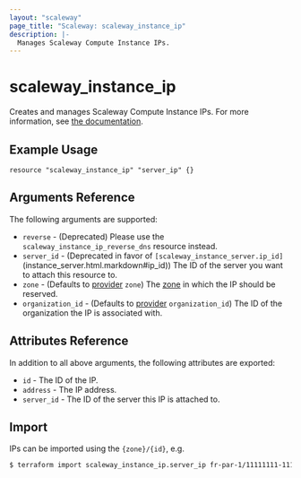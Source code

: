 ```yaml
---
layout: "scaleway"
page_title: "Scaleway: scaleway_instance_ip"
description: |-
  Manages Scaleway Compute Instance IPs.
---
```


# scaleway_instance_ip

Creates and manages Scaleway Compute Instance IPs. For more information, see [the documentation](https://developers.scaleway.com/en/products/instance/api/#ips-268151).

## Example Usage

```hcl
resource "scaleway_instance_ip" "server_ip" {}
```

## Arguments Reference

The following arguments are supported:

- `reverse` - (Deprecated) Please use the `scaleway_instance_ip_reverse_dns` resource instead.
- `server_id` - (Deprecated in favor of `[scaleway_instance_server.ip_id]`(instance_server.html.markdown#ip_id)) The ID of the server you want to attach this resource to.
- `zone` - (Defaults to [provider](../index.html#zone) `zone`) The [zone](../guides/regions_and_zones.html#zones) in which the IP should be reserved.
- `organization_id` - (Defaults to [provider](../index.html#organization_id) `organization_id`) The ID of the organization the IP is associated with.

## Attributes Reference

In addition to all above arguments, the following attributes are exported:

- `id` - The ID of the IP.
- `address` - The IP address.
- `server_id` - The ID of the server this IP is attached to.

## Import

IPs can be imported using the `{zone}/{id}`, e.g.

```bash
$ terraform import scaleway_instance_ip.server_ip fr-par-1/11111111-1111-1111-1111-111111111111
```
